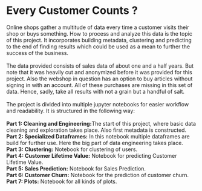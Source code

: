 <h1> Every Customer Counts ? </h1>
Online shops gather a multitude of data every time a customer visits their shop or buys something.  How to process and analyze this data is the topic of this project. It incorporates building metadata, clustering and predicting to the end of finding results which could be used as a mean to further the success of the business.
<br>
<br>
The data provided consists of sales data of about one and a half years. But note that it was heavily cut and anonymized before it was provided for this project. Also the webshop in question has an option to buy articles without signing in with an account. All of these purchases are missing in this set of data.
Hence, sadly, take all results with not a grain but a handful of salt.
<br>
<br>
The project is divided into multiple jupyter notebooks for easier workflow and readability. It is structured in the following way:
<br>
<br>
<b>Part 1: Cleaning and Engineering:</b>The start of this project, where basic data cleaning and exploration takes place. Also first metadata is constructed.<br>
<b>Part 2: Specialized Dataframes:</b> In this notebook multiple dataframes are build for further use. Here the big part of data engineering takes place.<br>
<b>Part 3: Clustering:</b> Notebook for clustering of users.<br>
<b>Part 4: Customer Lifetime Value:</b> Notebook for predicting Customer Lifetime Value.<br>
<b>Part 5: Sales Prediction:</b> Notebook for Sales Prediction.<br>
<b>Part 6: Customer Churn:</b> Notebook for the prediction of customer churn.<br>
<b>Part 7: Plots:</b> Notebook for all kinds of plots.<br>
